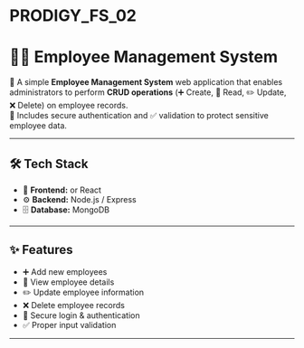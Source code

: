 # PRODIGY_FS_02
# 👨‍💼 Employee Management System  

🚀 A simple **Employee Management System** web application that enables administrators to perform **CRUD operations** (➕ Create, 📖 Read, ✏️ Update, ❌ Delete) on employee records.  
🔐 Includes secure authentication and ✅ validation to protect sensitive employee data.  

---

## 🛠️ Tech Stack  
- 🎨 **Frontend:** or React
- ⚙️ **Backend:** Node.js / Express 
- 🗄️ **Database:** MongoDB

---

## ✨ Features  
- ➕ Add new employees  
- 📖 View employee details  
- ✏️ Update employee information  
- ❌ Delete employee records  
- 🔐 Secure login & authentication  
- ✅ Proper input validation  

---

